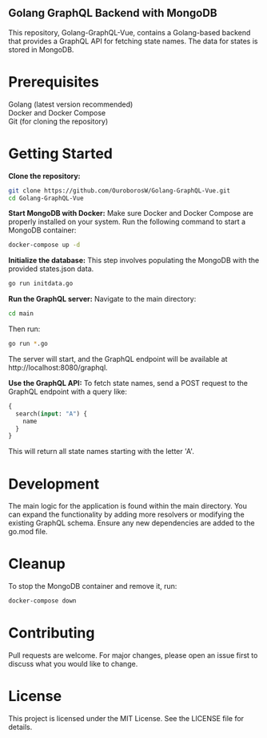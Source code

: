 ## Golang GraphQL Backend with MongoDB
This repository, Golang-GraphQL-Vue, contains a Golang-based backend that provides a GraphQL API for fetching state names. The data for states is stored in MongoDB.

# Prerequisites
Golang (latest version recommended)<br />
Docker and Docker Compose<br />
Git (for cloning the repository)<br />
# Getting Started
**Clone the repository:**
```bash
git clone https://github.com/OuroborosW/Golang-GraphQL-Vue.git
cd Golang-GraphQL-Vue
```
**Start MongoDB with Docker:**
Make sure Docker and Docker Compose are properly installed on your system. Run the following command to start a MongoDB container:

```bash
docker-compose up -d
```
**Initialize the database:**
This step involves populating the MongoDB with the provided states.json data.
```bash
go run initdata.go
```
**Run the GraphQL server:**
Navigate to the main directory:
```bash
cd main
```
Then run:
```bash
go run *.go
```
The server will start, and the GraphQL endpoint will be available at http://localhost:8080/graphql.

**Use the GraphQL API:**
To fetch state names, send a POST request to the GraphQL endpoint with a query like:
```graphql
{
  search(input: "A") {
    name
  }
}
```
This will return all state names starting with the letter 'A'.

# Development
The main logic for the application is found within the main directory. You can expand the functionality by adding more resolvers or modifying the existing GraphQL schema. Ensure any new dependencies are added to the go.mod file.

# Cleanup
To stop the MongoDB container and remove it, run:
```bash
docker-compose down
```
# Contributing
Pull requests are welcome. For major changes, please open an issue first to discuss what you would like to change.

# License
This project is licensed under the MIT License. See the LICENSE file for details.

